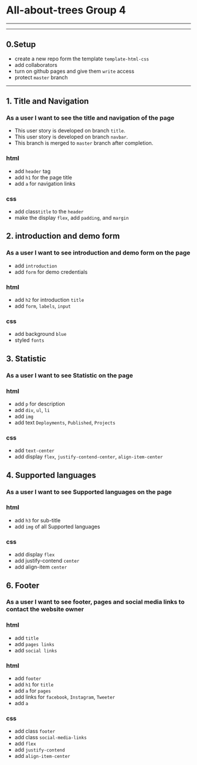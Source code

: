 # All-about-trees Group 4

---

---

## 0.Setup

- create a new repo form the template `template-html-css`
- add collaborators
- turn on github pages and give them `write` access
- protect `master` branch

---

## 1. Title and Navigation

### As a user I want to see the title and navigation of the page

- This user story is developed on branch `title`.
- This user story is developed on branch `navbar`.
- This branch is merged to `master` branch after completion.

### html

- add `header` tag
- add `h1` for the page title
- add `a` for navigation links

### css

- add class`title` to the `header`
- make the display `flex`, add `padding`, and `margin`

## 2. introduction and demo form

### As a user I want to see introduction and demo form on the page

- add `introduction`
- add `form` for demo credentials

### html

- add `h2` for introduction `title`
- add `form`, `labels`, `input`

### css

- add background `blue`
- styled `fonts`

## 3. Statistic

### As a user I want to see Statistic on the page

### html

- add `p` for description
- add `div`, `ul`, `li`
- add `img`
- add text `Deployments`, `Published`, `Projects`

### css

- add `text-center`
- add display `flex`, `justify-contend-center`, `align-item-center`

## 4. Supported languages

### As a user I want to see Supported languages on the page

### html

- add `h3` for sub-title
- add `img` of all Supported languages

### css

- add display `flex`
- add justify-contend `center`
- add align-item `center`

## 6. Footer

### As a user I want to see footer, pages and social media links to contact the website owner

### html

- add `title`
- add `pages links`
- add `social links`

### html

- add `footer`
- add `h1` for `title`
- add `a` for `pages`
- add links for `facebook`, `Instagram`, `Tweeter`
- add `a`

### css

- add class `footer`
- add class `social-media-links`
- add `flex`
- add `justify-contend`
- add `align-item-center`
